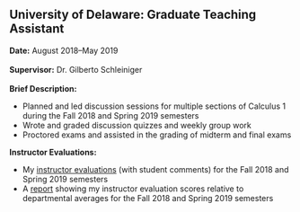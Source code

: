 ## University of Delaware: Graduate Teaching Assistant

**Date:** August 2018&ndash;May 2019
<br><br>
**Supervisor:** Dr. Gilberto Schleiniger
<br><br>
**Brief Description:** 

- Planned and led discussion sessions for multiple sections of Calculus 1 during the Fall 2018 and Spring 2019 semesters
- Wrote and graded discussion quizzes and weekly group work
- Proctored exams and assisted in the grading of midterm and final exams

**Instructor Evaluations:** 

- My [instructor evaluations](/TEACHING/CourseEvalReport.pdf) (with student comments) for the Fall 2018 and Spring 2019 semesters
- A [report](/TEACHING/DepartmentalAverages.png) showing my instructor evaluation scores relative to departmental averages for the Fall 2018 and Spring 2019 semesters
